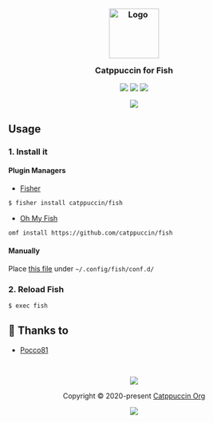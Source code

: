<h3 align="center">
	<img src="https://raw.githubusercontent.com/catppuccin/catppuccin/dev/assets/logos/exports/1544x1544_circle.png" width="100" alt="Logo"/><br/>
	<img src="https://raw.githubusercontent.com/catppuccin/catppuccin/dev/assets/misc/transparent.png" height="30" width="0px"/>
	Catppuccin for Fish
	<img src="https://raw.githubusercontent.com/catppuccin/catppuccin/dev/assets/misc/transparent.png" height="30" width="0px"/>
</h3>

<p align="center">
    <a href="https://github.com/catppuccin/fish/stargazers"><img src="https://img.shields.io/github/stars/catppuccin/fish?colorA=1e1e28&colorB=c9cbff&style=for-the-badge&logo=starship style=for-the-badge"></a>
    <a href="https://github.com/catppuccin/fish/issues"><img src="https://img.shields.io/github/issues/catppuccin/fish?colorA=1e1e28&colorB=f7be95&style=for-the-badge"></a>
    <a href="https://github.com/catppuccin/fish/contributors"><img src="https://img.shields.io/github/contributors/catppuccin/fish?colorA=1e1e28&colorB=b1e1a6&style=for-the-badge"></a>
</p>

<p align="center">
  <img src="https://raw.githubusercontent.com/catppuccin/fish/main/assets/ss.png"/>
</p>

## Usage

### 1. Install it

#### Plugin Managers

+ [Fisher](https://github.com/jorgebucaran/fisher)

```sh
$ fisher install catppuccin/fish
```

+ [Oh My Fish](https://github.com/oh-my-fish/oh-my-fish)

```sh
omf install https://github.com/catppuccin/fish
```

#### Manually

Place [this file](https://github.com/catppuccin/fish/blob/main/conf.d/catppuccin.fish) under `~/.config/fish/conf.d/`

### 2. Reload Fish

```sh
$ exec fish
```

## 💝 Thanks to

- [Pocco81](https://github.com/Pocco81)

&nbsp;

<p align="center"><img src="https://raw.githubusercontent.com/catppuccin/catppuccin/dev/assets/footers/gray0_ctp_on_line.svg?sanitize=true" /></p>
<p align="center">Copyright &copy; 2020-present <a href="https://github.com/catppuccin" target="_blank">Catppuccin Org</a>
<p align="center"><a href="https://github.com/catppuccin/catppuccin/blob/main/LICENSE"><img src="https://img.shields.io/static/v1.svg?style=for-the-badge&label=License&message=MIT&logoColor=d9e0ee&colorA=302d41&colorB=c9cbff"/></a></p>
